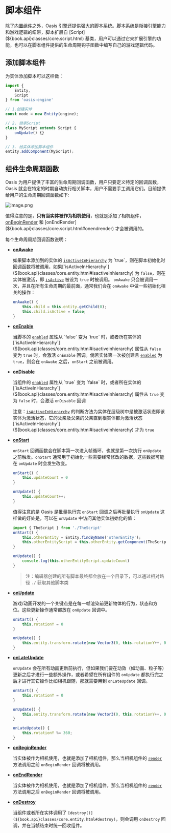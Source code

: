 # 脚本组件

除了[内置组件](${book.api}structure/entity.html)之外，Oasis 引擎还提供强大的脚本系统。脚本系统是衔接引擎能力和游戏逻辑的纽带，脚本扩展自 [Script](${book.api}classes/core.script.html) 基类，用户可以通过它来扩展引擎的功能，也可以在脚本组件提供的生命周期钩子函数中编写自己的游戏逻辑代码。


## 添加脚本组件


为实体添加脚本可以这样做：
```typescript
import {
	Entity,
	Script
} from 'oasis-engine'

// 1.创建实体
const node = new Entity(engine);

// 2. 继承Script
class MyScript extends Script {
	onUpdate() {}
}

// 3. 给实体添加脚本组件
entity.addComponent(MyScript);
```


## 组件生命周期函数

Oasis 为用户提供了丰富的生命周期回调函数，用户只要定义特定的回调函数，Oasis 就会在特定的时期自动执行相关脚本，用户不需要手工调用它们。目前提供给用户的生命周期回调函数如下:

![image.png](https://gw.alipayobjects.com/mdn/rms_d27172/afts/img/A*9QW-T7htvrwAAAAAAAAAAAAAARQnAQ)

值得注意的是，**只有当实体被作为相机使用**，也就是添加了相机组件，[onBeginRender](${book.api}classes/core.script.html#onbeginrender) 和 [onEndRender](${book.api}classes/core.script.html#onendrender) 才会被调用的。  

每个生命周周期回调函数说明：

- [**onAwake**](${book.api}classes/core.script.html#onawake)

	如果脚本添加到的实体的 [`isActiveInHierarchy`](${book.api}classes/core.entity.html#isactiveinhierarchy) 为 `true`，则在脚本初始化时回调函数将被调用，如果[`isActiveInHierarchy`](${book.api}classes/core.entity.html#isactiveinhierarchy) 为 `false`，则在实体被激活，即 [`isActive`](${book.api}classes/core.entity.html#isactive) 被设为 `true` 时被调用。 `onAwake` 只会被调用一次，并且在所有生命周期的最前面，通常我们会在 `onAwake` 中做一些初始化相关的操作：

	```typescript
	onAwake() {
		this.child = this.entity.getChild(0);
		this.child.isActive = false;
	}
	```

- [**onEnable**](${book.api}classes/core.script.html#onenable)

	当脚本的 [`enabled`](${book.api}classes/core.component.html#enabled) 属性从 `false` 变为 `true` 时，或者所在实体的 [`isActiveInHierarchy`](${book.api}classes/core.entity.html#isactiveinhierarchy) 属性从 `false` 变为 `true` 时，会激活 `onEnable` 回调。倘若实体第一次被创建且 [`enabled`](${book.api}classes/core.component.html#enabled) 为 `true`，则会在 `onAwake` 之后，`onStart` 之前被调用。


-	[**onDisable**](${book.api}classes/core.script.html#ondisable)

	当组件的 [`enabled`](${book.api}classes/core.component.html#enabled) 属性从 `true` 变为 `false` 时，或者所在实体的 [`isActiveInHierarchy`](${book.api}classes/core.entity.html#isactiveinhierarchy) 属性从 `true` 变为 `false` 时，会激活 `onDisable` 回调

	注意：[`isActiveInHierarchy`](${book.api}classes/core.entity.html#isactiveinhierarchy) 的判断方法为实体在层级树中是被激活状态即该实体为激活状态，它的父亲及父亲的父亲直到根实体都为激活状态 [`isActiveInHierarchy`](${book.api}classes/core.entity.html#isactiveinhierarchy) 才为 `true` 


- [**onStart**](${book.api}classes/core.script.html#onstart)

	`onStart` 回调函数会在脚本第一次进入帧循环，也就是第一次执行 `onUpdate` 之前触发。`onStart` 通常用于初始化一些需要经常修改的数据，这些数据可能在 `onUpdate` 时会发生改变。
	
	```typescript
	onStart() {
		this.updateCount = 0
	}

	onUpdate() {
		this.updateCount++;
	}
	```

	值得注意的是 Oasis 是批量执行完 `onStart` 回调之后再批量执行 `onUpdate` 这样做的好处是，可以在 `onUpdate` 中访问其他实体初始化的值：

	```typescript
	import { TheScript } from './TheScript'
	onStart() {
		this.otherEntity = Entity.findByName('otherEntity');
		this.otherEntityScript = this.otherEntity.getComponent(TheScript)
	}

	onUpdate() {
		console.log(this.otherEntityScript.updateCount)
	}
	```

	> 注：编辑器创建的所有脚本最终都会放在一个目录下，可以通过相对路径 `./` 获取其他脚本类

- [**onUpdate**](${book.api}classes/core.script.html#onupdate)

	游戏/动画开发的一个关键点是在每一帧渲染前更新物体的行为，状态和方位。这些更新操作通常都放在 `onUpdate` 回调中。

	```typescript
	onStart() {
		this.rotationY = 0
	}

	onUpdate() {
		this.entity.transform.rotate(new Vector3(0, this.rotationY++, 0))
	}
	```

- [**onLateUpdate**](${book.api}classes/core.script.html#onlateupdate)

	`onUpdate` 会在所有动画更新前执行，但如果我们要在动效（如动画、粒子等）更新之后才进行一些额外操作，或者希望在所有组件的 `onUpdate` 都执行完之后才进行其它操作比如相机跟随，那就需要用到 `onLateUpdate` 回调。

	```typescript
	onStart() {
		this.rotationY = 0
	}

	onUpdate() {
		this.entity.transform.rotate(new Vector3(0, this.rotationY++, 0))
	}

	onLateUpdate() {
		this.rotationY %= 360;
	}
	```


- [**onBeginRender**](${book.api}classes/core.script.html#onbeginrender)

	当实体被作为相机使用，也就是添加了相机组件，那么当相机组件的 [`render`](${book.api}classes/core.camera.html#render) 方法调用之前 `onBeginRender` 回调将被调用。


- [**onEndRender**](${book.api}classes/core.script.html#onendrender)

	当实体被作为相机使用，也就是添加了相机组件，那么当相机组件的 [`render`](${book.api}classes/core.camera.html#render) 方法调用之后 `onBeginRender` 回调将被调用。

- [**onDestroy**](${book.api}classes/core.script.html#ondestroy)

	当组件或者所在实体调用了 `[destroy()](${book.api}classes/core.entity.html#destroy)`，则会调用 `onDestroy` 回调，并在当帧结束时统一回收组件。

